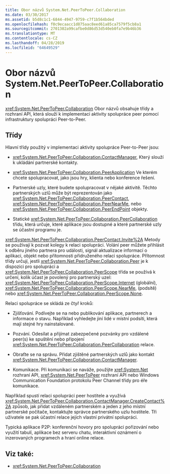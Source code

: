 ```yaml
---
title: Obor názvů System.Net.PeerToPeer.Collaboration
ms.date: 03/30/2017
ms.assetid: b5d8c1c1-6844-4947-9759-c7f1b564bded
ms.openlocfilehash: f0c9ecaacc1d875aac8eed61a85ca7579f5cb8a1
ms.sourcegitcommit: 2701302a99cafbe0d86d53d540eb0fa7e9b46b36
ms.translationtype: MT
ms.contentlocale: cs-CZ
ms.lasthandoff: 04/28/2019
ms.locfileid: "64649529"
---
```

# <a name="about-the-systemnetpeertopeercollaboration-namespace"></a>Obor názvů System.Net.PeerToPeer.Collaboration
<xref:System.Net.PeerToPeer.Collaboration> Obor názvů obsahuje třídy a rozhraní API, která slouží k implementaci aktivity spolupráce peer pomocí infrastruktury spolupráci Peer-to-Peer.  
  
## <a name="classes"></a>Třídy  
 Hlavní třídy použitý v implementaci aktivity spolupráce Peer-to-Peer jsou:  
  
- <xref:System.Net.PeerToPeer.Collaboration.ContactManager>, Který slouží k ukládání partnerské kontakty.  
  
- <xref:System.Net.PeerToPeer.Collaboration.PeerApplication> Ve kterém chcete spolupracovat, jako jsou hry, klienta nebo konference řešení.  
  
- Partnerské uzly, které budete spolupracovat v nějaké aktivitě.  Těchto partnerských uzlů může být reprezentován jako <xref:System.Net.PeerToPeer.Collaboration.PeerContact>, <xref:System.Net.PeerToPeer.Collaboration.PeerNearMe>, nebo <xref:System.Net.PeerToPeer.Collaboration.PeerEndPoint> objekty.  
  
- Statické <xref:System.Net.PeerToPeer.Collaboration.PeerCollaboration> třídu, která určuje, které aplikace jsou dostupné a které partnerské uzly se účastní programu je.  
  
 <xref:System.Net.PeerToPeer.Collaboration.PeerContact.Invite%2A> Metody se používají k pozvat kolegy k relaci spolupráci.  Volání peer můžete přihlásit k odběru jiného partnera pro události, signál aktualizace informací o aplikaci, objekt nebo přítomnosti přidruženého relaci spolupráce. Přítomnost třídy určují, jestli <xref:System.Net.PeerToPeer.Collaboration.Peer> je k dispozici pro spolupráci a <xref:System.Net.PeerToPeer.Collaboration.PeerScope> třída se používá k určení, kolik účast je povolený pro partnerský uzel: <xref:System.Net.PeerToPeer.Collaboration.PeerScope.Internet> (globální), <xref:System.Net.PeerToPeer.Collaboration.PeerScope.NearMe>, (podsítě) nebo <xref:System.Net.PeerToPeer.Collaboration.PeerScope.None>.  
  
 Relaci spolupráce se skládá ze čtyř kroků:  
  
- Zjišťování. Podívejte se na nebo publikování aplikace, partnerech a informace o stavu.  Například vyhledejte jiní lidé v místní podsíti, která mají stejné hry nainstalované.  
  
- Pozvání. Odesílat a přijímat zabezpečené pozvánky pro vzdálené peer(s) ke spuštění nebo připojení <xref:System.Net.PeerToPeer.Collaboration.PeerCollaboration> relace.  
  
- Obraťte se na správu. Přidat zjištěné partnerských uzlů jako kontakt <xref:System.Net.PeerToPeer.Collaboration.ContactManager>.  
  
- Komunikace. Při komunikaci se naváže, použijte <xref:System.Net> rozhraní API, <xref:System.Net.PeerToPeer> rozhraní API nebo Windows Communication Foundation protokolu Peer Channel třídy pro éře komunikace.  
  
 Například spustí relaci spolupráci peer hostitele a využívá <xref:System.Net.PeerToPeer.Collaboration.ContactManager.CreateContact%2A> způsob, jak přidat vzdáleném partnerském a jeden z jeho místní partnerské počítače, kontaktujte správce partnerského uzlu hostitele.  Tři uživatele se pak účastní relace jejich vlastní privátní spolupráci.  
  
 Typická aplikace P2P: konferenční hovory pro spolupráci pořizování nebo využití tabulí, aplikace bez serveru chatu, interaktivní oznámení o inzerovaných programech a hraní online relace.  
  
## <a name="see-also"></a>Viz také:

- <xref:System.Net.PeerToPeer.Collaboration>

